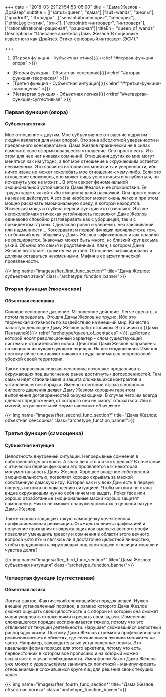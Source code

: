 +++
date = "2018-03-29T21:54:53-05:00"
title = "Дама Жезлов - Драйзер"
subtitle = [["status=queen", "дама"],["suit=wands", "жезлы"],["quadr=3", "III квадра"], ["sensIntuit=сенсорик", "сенсорик"], ["ethicLogic=этик", "этик"], ["extroIntro=интроверт", "интроверт"], ["rationalIrrational=рационал", "рационал"]]
titleEn = "queen_of_wands"
Description = "Описание архетипа Дамы Жезлов. В соционике известного как Драйзер. Этико-сенсорный интроверт (ЭСИ)."

+++

1. [Первая функция - Субъектная этика]({{<relref "#первая-функция-опора" >}})
+ [Вторая функция - Объектная сенсорика]({{<relref "#вторая-функция-творческая" >}})
+ [Третья функция - Субъектная интуиция]({{<relref "#третья-функция-самооценка" >}})
+ [Четвертая функция - Объектная логика]({{<relref "#четвертая-функция-суггестивная" >}})

### Первая функция (опора) 
#### Субъектная этика 

Мое отношение к другим. Мое субъективное отношение к другим людям является для меня опорой. Это зона абсолютной уверенности 
и предельного консерватизма. Дама Жезлов практически не в силах изменить свое сформировавшееся отношение. Оно просто есть. 
И в этом для нее нет никаких сомнений. Отношения других ко мне могут меняться как им угодно, а вот мое отношение к окружающим 
остается неизменным. Это является источником моей силы и уверенности, ибо ничто извне не может поколебать мое отношение к чему-либо. 
Если это отношение сложилось, оно может лишь усложняться и углубляться, но исчезнуть уже не может… В этом секрет феноменальной 
эмоциональной устойчивости Дамы Жезлов и ее спокойствия. Ее трудно задеть какой-либо эмоциональной раскачкой. Она просто никак 
на нее не действует. А вот она наоборот может очень легко и при этом мощно раскачать эмоциональную среду, в которой находится. 
Этическая мощь и глубина первой функции это позволяют. Эта же непоколебимая этическая устойчивость позволяют Даме Жезлов одинаково 
спокойно разговаривать как с уборщицей, так и с президентом страны. Одинаково ровно и уверенно. Без заискиваний или надменности… 
Консерватизм первой функции проявляется в том, что близкий круг общения у Дамы Жезлов зафиксирован и как правило не расширяется. 
Знакомых может быть много, но близкий круг весьма узкий. Обычно это семья и родственники. Клан, в котором Дама Жезлов выступает 
хранителем устоев. Отношения зафиксированы и должны оставаться неизменными. Мафия в ее архетипической проявленности.

{{< img name="images/after_first_func_section*" title="Дама Жезлов: субъектная этика" class="archetype_function_banner">}}

### Вторая функция (творческая) 
#### Объектная сенсорика
  
Силовое сенсорное давление. Мгновенное действие. Легче сделать, а потом переделать. Это для Дамы Жезлов не трудно. Ибо это творческая 
активность по воздействию на внешний мир. Качество зачастую делающее Даму Жезлов работоголиком. В отличии от 
[Дамы Пентаклей]({{< relref "archetype/queen_of_pentacles" >}}), 
действие которой носят революционный характер - слом существующей системы и строительство новой. Действия Дамы Жезлов направлены 
на сохранение существующего порядка. На его поддержание. Именно поэтому ей не составляет никакого труда заниматься непрерывной 
уборкой своей территории.

Также творческая силовая сенсорика  позволяет продавливать окружающих под выполнение ранее достигнутых договоренностей. 
Там самым идет стабилизация и защита сложившихся контрактов и установившегося порядка. Именно отсутсвие страха в вопросах 
силового давления делает Даму Жезлом хорошим гарантом выполнения договоренностей окружающими. В случае чего им всегда сделают 
предложение, от которого они не смогут отказаться. Или в мягкой, но решительной форме напомнят об их долге.

{{< img name="images/after_second_func_section*" title="Дама Жезлов: объектная сенсорика" class="archetype_function_banner">}}

### Третья функция (самооценка)
#### Субъектная интуиция

Целостность внутренней ситуации.  Непрерывные сомнения в собственной целостности. А знаю ли я кто я и что я делаю? В сочетании 
с этической первой функцией это проявляется как некоторая монументальность Дамы Жезлов. Хорошее владение собственной эмоциональностью, 
позволяет хорошо скрывать за маской собственную дамскую игру. Которая как и у всех Дам есть в первую очередь интрига по управлению 
ситуацией. Чтобы интрига не стала видна окружающим нужно себя ничем не выдать. Poker face или хорошо отработанные эмоциональные 
маски хорошо защитят самооценку. Никто не сможет снаружи усомнится в цельной натуре Дамы Жезлов.

Также хорошо защищает такую самооценку качественная профессиональная реализация. Отождествление с профессией и получение признания 
от окружающих как высококлассного профи позволяет уменьшить тревогу и сомнения в области этого вечного вопроса «кто я?» и являюсь 
ли я достаточно целостной личностью, чтобы продавливать окружающих под свои задачи с позиции морали и чувства долга?

{{< img name="images/after_third_func_section*" title="Дама Жезлов: субъектная интуиция" class="archetype_function_banner">}}

### Четвертая функция (суггестивная)
#### Объектная логика

Логика фактов. Фактический сложившийся порядок вещей. Нужен внешне установленный порядок, в рамках которого Дама Жезлов сможет 
ощущать свою целостность и с опорой на который она сможет манипулировать отношениями и решать свои задачи. Изменение сложившегося 
порядка воспринимается тяжело, потому что это отвлекает от текущей деятельности. Нарушает сложившийся целостный распорядок жизни. 
Поэтому Дама Жезлов стремится профессионально реализовываться в областях, где сложившиеся правила меняются не часто. 
Например, законодательные установленные нормы. Это идеальная форма порядка для этого архетипа, потому что есть первоисточник 
в котором все прописано и на который можно ссылаться в случае необходимости. Имея фоном Закон Дама Жезлов уже может с удовольствием 
заниматься политикой - манипулировать отношениями в сложившемся круге лиц для решения своих текущих задач.

{{< img name="images/after_fourth_func_section*" title="Дама Жезлов: объектная логика" class="archetype_function_banner">}}
